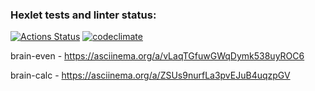 ### Hexlet tests and linter status:
[![Actions Status](https://github.com/dzadranik/frontend-project-44/actions/workflows/hexlet-check.yml/badge.svg)](https://github.com/dzadranik/frontend-project-44/actions)
[![codeclimate](https://api.codeclimate.com/v1/badges/ecc636544da1ec33da3a/maintainability)](https://codeclimate.com/github/dzadranik/frontend-project-44/maintainability)


brain-even - https://asciinema.org/a/vLaqTGfuwGWqDymk538uyROC6

brain-calc - https://asciinema.org/a/ZSUs9nurfLa3pvEJuB4uqzpGV
